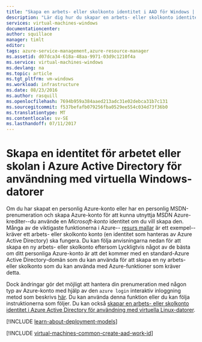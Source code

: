 ```yaml
---
title: "Skapa en arbets- eller skolkonto identitet i AAD för Windows | Microsoft Docs"
description: "Lär dig hur du skapar en arbets- eller skolkonto identitet i Azure Active Directory för användning med Windows-datorer."
services: virtual-machines-windows
documentationcenter: 
author: squillace
manager: timlt
editor: 
tags: azure-service-management,azure-resource-manager
ms.assetid: d07dca34-618a-48aa-9971-03d9c1210f4a
ms.service: virtual-machines-windows
ms.devlang: na
ms.topic: article
ms.tgt_pltfrm: vm-windows
ms.workload: infrastructure
ms.date: 08/23/2016
ms.author: rasquill
ms.openlocfilehash: 7694b959a384aaed213adc31e02debca31b7c131
ms.sourcegitcommit: f537befafb079256fba0529ee554c034d73f36b0
ms.translationtype: MT
ms.contentlocale: sv-SE
ms.lasthandoff: 07/11/2017
---
```

# <a name="creating-a-work-or-school-identity-in-azure-active-directory-to-use-with-windows-vms"></a>Skapa en identitet för arbetet eller skolan i Azure Active Directory för användning med virtuella Windows-datorer
Om du har skapat en personlig Azure-konto eller har en personlig MSDN-prenumeration och skapa Azure-konto för att kunna utnyttja MSDN Azure-krediter--du använde en *Microsoft-konto* identitet om du vill skapa den. Många av de viktigaste funktionerna i Azure-- [resurs mallar](../../azure-resource-manager/resource-group-overview.md) är ett exempel--kräver ett arbets- eller skolkonto konto (en identitet som hanteras av Azure Active Directory) ska fungera. Du kan följa anvisningarna nedan för att skapa en ny arbets- eller skolkonto eftersom Lyckligtvis något av de bästa om ditt personliga Azure-konto är att det kommer med en standard-Azure Active Directory-domän som du kan använda för att skapa en ny arbets- eller skolkonto som du kan använda med Azure-funktioner som kräver detta.

Dock ändringar gör det möjligt att hantera din prenumeration med någon typ av Azure-konto med hjälp av den `azure login` interaktiv inloggning metod som beskrivs [här](../../xplat-cli-connect.md). Du kan använda denna funktion eller du kan följa instruktionerna som följer. Du kan också [skapar en arbets- eller skolkonto identitet i Azure Active Directory för användning med virtuella Linux-datorer](../linux/create-aad-work-id.md?toc=%2fazure%2fvirtual-machines%2flinux%2ftoc.json).

[!INCLUDE [learn-about-deployment-models](../../../includes/learn-about-deployment-models-both-include.md)]

[!INCLUDE [virtual-machines-common-create-aad-work-id](../../../includes/virtual-machines-common-create-aad-work-id.md)]

